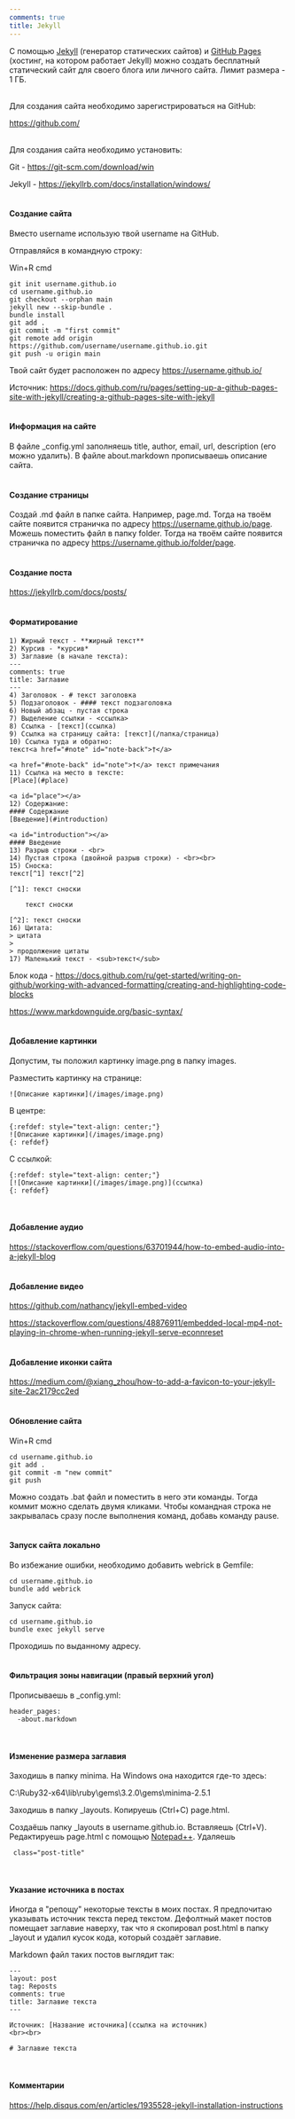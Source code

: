 ```yaml
---
comments: true
title: Jekyll
---
```


С помощью [Jekyll](https://jekyllrb.com/) (генератор статических сайтов) и [GitHub Pages](https://pages.github.com/) (хостинг, на котором работает Jekyll) можно создать бесплатный статический сайт для своего блога или личного сайта. Лимит размера - 1 ГБ.
<br><br>

Для создания сайта необходимо зарегистрироваться на GitHub:

<https://github.com/>
<br><br>

Для создания сайта необходимо установить:

Git - <https://git-scm.com/download/win>

Jekyll - <https://jekyllrb.com/docs/installation/windows/>
<br><br>

#### Создание сайта

Вместо username использую твой username на GitHub.

Отправляйся в командную строку:

Win+R cmd

```
git init username.github.io
cd username.github.io
git checkout --orphan main
jekyll new --skip-bundle .
bundle install
git add .
git commit -m "first commit"
git remote add origin https://github.com/username/username.github.io.git
git push -u origin main
```

Твой сайт будет расположен по адресу https://username.github.io/

Источник: <https://docs.github.com/ru/pages/setting-up-a-github-pages-site-with-jekyll/creating-a-github-pages-site-with-jekyll>
<br><br>

#### Информация на сайте

В файле _config.yml заполняешь title, author, email, url, description (его можно удалить). В файле about.markdown прописываешь описание сайта.
<br><br>

#### Создание страницы

Создай .md файл в папке сайта. Например, page.md. Тогда на твоём сайте появится страничка по адресу https://username.github.io/page. Можешь поместить файл в папку folder.  Тогда на твоём сайте появится страничка по адресу https://username.github.io/folder/page.
<br><br>

#### Создание поста

<https://jekyllrb.com/docs/posts/>
<br><br>

#### Форматирование

```
1) Жирный текст - **жирный текст**
2) Курсив - *курсив*
3) Заглавие (в начале текста):
---
comments: true
title: Заглавие
---
4) Заголовок - # текст заголовка
5) Подзаголовок - #### текст подзаголовка
6) Новый абзац - пустая строка
7) Выделение ссылки - <ссылка>
8) Ссылка - [текст](ссылка)
9) Ссылка на страницу сайта: [текст](/папка/страница)
10) Ссылка туда и обратно:
текст<a href="#note" id="note-back">†</a>

<a href="#note-back" id="note">†</a> текст примечания
11) Ссылка на место в тексте:
[Place](#place)

<a id="place"></a>
12) Содержание:
#### Содержание
[Введение](#introduction)

<a id="introduction"></a>
#### Введение
13) Разрыв строки - <br>
14) Пустая строка (двойной разрыв строки) - <br><br>
15) Сноска:
текст[^1] текст[^2]

[^1]: текст сноски

	текст сноски

[^2]: текст сноски
16) Цитата:
> цитата
>
> продолжение цитаты
17) Маленький текст - <sub>текст</sub>
```

Блок кода - <https://docs.github.com/ru/get-started/writing-on-github/working-with-advanced-formatting/creating-and-highlighting-code-blocks>

<https://www.markdownguide.org/basic-syntax/>
<br><br>

#### Добавление картинки

Допустим, ты положил картинку image.png в папку images.

Разместить картинку на странице:

```
![Описание картинки](/images/image.png)
```

В центре:

```
{:refdef: style="text-align: center;"}
![Описание картинки](/images/image.png)
{: refdef}
```

С ссылкой:

```
{:refdef: style="text-align: center;"}
[![Описание картинки](/images/image.png)](ссылка)
{: refdef}
```
<br>

#### Добавление аудио

<https://stackoverflow.com/questions/63701944/how-to-embed-audio-into-a-jekyll-blog>
<br><br>

#### Добавление видео

<https://github.com/nathancy/jekyll-embed-video>

<https://stackoverflow.com/questions/48876911/embedded-local-mp4-not-playing-in-chrome-when-running-jekyll-serve-econnreset>
<br><br>

#### Добавление иконки сайта

<https://medium.com/@xiang_zhou/how-to-add-a-favicon-to-your-jekyll-site-2ac2179cc2ed>
<br><br>

#### Обновление сайта

Win+R cmd

```
cd username.github.io
git add .
git commit -m "new commit"
git push
```

Можно создать .bat файл и поместить в него эти команды. Тогда коммит можно сделать двумя кликами. Чтобы командная строка не закрывалась сразу после выполнения команд, добавь команду pause.
<br><br>

#### Запуск сайта локально

Во избежание ошибки, необходимо добавить webrick в Gemfile:

```
cd username.github.io
bundle add webrick
```

Запуск сайта:

```
cd username.github.io
bundle exec jekyll serve
```

Проходишь по выданному адресу.
<br><br>

#### Фильтрация зоны навигации (правый верхний угол)

Прописываешь в _config.yml:

```
header_pages:
  -about.markdown
```
<br>

#### Изменение размера заглавия

Заходишь в папку minima. На Windows она находится где-то здесь:

C:\Ruby32-x64\lib\ruby\gems\3.2.0\gems\minima-2.5.1

Заходишь в папку _layouts. Копируешь (Ctrl+C) page.html.

Создаёшь папку _layouts в username.github.io. Вставляешь (Ctrl+V). Редактируешь page.html с помощью [Notepad++](https://notepad-plus-plus.org/downloads/). Удаляешь

```
 class="post-title"
```
<br>

#### Указание источника в постах

Иногда я "репощу" некоторые тексты в моих постах. Я предпочитаю указывать источник текста перед текстом. Дефолтный макет постов помещает заглавие наверху, так что я скопировал post.html в папку _layout и удалил кусок кода, который создаёт заглавие.
 
Markdown файл таких постов выглядит так:

```
---
layout: post
tag: Reposts
comments: true
title: Заглавие текста
---

Источник: [Название источника](ссылка на источник)
<br><br>

# Заглавие текста
```
<br>

#### Комментарии

<https://help.disqus.com/en/articles/1935528-jekyll-installation-instructions>
